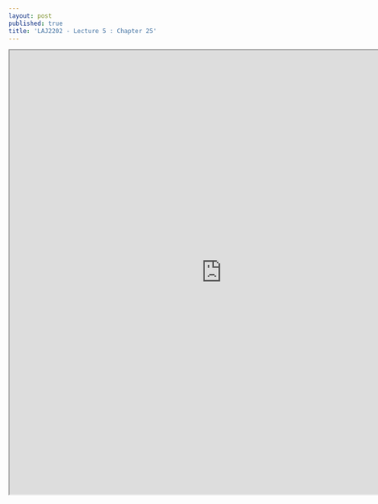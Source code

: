 ```yaml
---
layout: post
published: true
title: 'LAJ2202 - Lecture 5 : Chapter 25'
---
```

<iframe src="https://drive.google.com/file/d/1RptJs1PSU4h2J43o8udRyuKPRIVfBOMS/preview" width="840" height="880"></iframe>